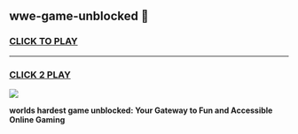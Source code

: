 
## wwe-game-unblocked 👋
<h3>
<a href="https://premium.freeplayer.one?title=wwe-game-unblocked&ref=14F">CLICK TO PLAY</a></h3>
<hr>

<h3>
<a href="https://premium.freeplayer.one?title=wwe-game-unblocked&ref=14F">CLICK 2 PLAY</a>
  
</h3>

<a href="https://premium.freeplayer.one?title=wwe-game-unblocked&ref=12F/"><img src="https://clearcache.store/games.png"></a>


**worlds hardest game unblocked: Your Gateway to Fun and Accessible Online Gaming**
